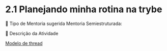 # 2.1  Planejando minha rotina na trybe 

💭 Tipo de Mentoria sugerida
Mentoria Semiestruturada: 


📝 Descrição da Atividade



[Modelo de thread](https://trybecourse.slack.com/archives/C052YUJC5LJ/p1682373630394629)



